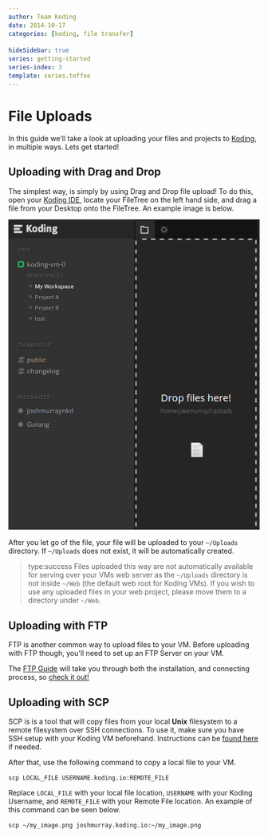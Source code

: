 ```yaml
---
author: Team Koding
date: 2014-10-17
categories: [koding, file transfer]

hideSidebar: true
series: getting-started
series-index: 3
template: series.toffee
---
```


# File Uploads

In this guide we'll take a look at uploading your files and projects to
[Koding][koding], in multiple ways. Lets get started!


## Uploading with Drag and Drop

The simplest way, is simply by using Drag and Drop file upload! To do
this, open your [Koding IDE][ide], locate your FileTree on the left hand
side, and drag a file from your Desktop onto the FileTree. An example
image is below.

![Drag and Drop Upload](drag-n-drop.png)

After you let go of the file, your file will be uploaded to your
`~/Uploads` directory. If `~/Uploads` does not exist, it will be automatically
created.

> type:success
> Files uploaded this way are not automatically available for
serving over your VMs web server as the `~/Uploads` directory is not inside
`~/Web` (the default web root for Koding VMs). If you wish to use any uploaded
files in your web project, please move them to a directory under `~/Web`.

## Uploading with FTP

FTP is another common way to upload files to your VM. Before uploading
with FTP though, you'll need to set up an FTP Server on your VM.

The [FTP Guide][ftp] will take you through both the installation, and
connecting process, so [check it out!][ftp]

## Uploading with SCP

SCP is is a tool that will copy files from your local **Unix** filesystem
to a remote filesystem over SSH connections. To use it, make sure you
have SSH setup with your Koding VM beforehand. Instructions can be [found
here][ssh] if needed.

After that, use the following command to copy a local file to your VM.

```
scp LOCAL_FILE USERNAME.koding.io:REMOTE_FILE
```

Replace `LOCAL_FILE` with your local file location, `USERNAME` with your
Koding Username, and `REMOTE_FILE` with your Remote File location. An
example of this command can be seen below.

```
scp ~/my_image.png joshmurray.koding.io:~/my_image.png
```


[koding]: https://koding.com
[ide]: https://koding.com/IDE
[ftp]: /guides/setting-up-ftp-on-koding/
[ssh]: /guides/ssh-into-your-vm/
